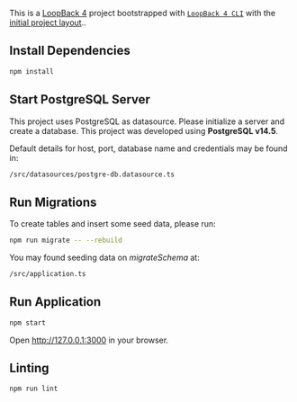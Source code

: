 This is a [LoopBack 4](https://loopback.io/) project bootstrapped with [`LoopBack 4 CLI`](https://loopback.io/doc/en/lb4/Command-line-interface.html) with the
[initial project layout](https://loopback.io/doc/en/lb4/Loopback-application-layout.html)..

## Install Dependencies

```bash
npm install
```

## Start PostgreSQL Server

This project uses PostgreSQL as datasource. Please initialize a server and create a database. This project was developed using **PostgreSQL v14.5**.

Default details for host, port, database name and credentials may be found in:

```bash
/src/datasources/postgre-db.datasource.ts
```

## Run Migrations

To create tables and insert some seed data, please run:

```bash
npm run migrate -- --rebuild
```

You may found seeding data on _migrateSchema_ at:

```bash
/src/application.ts
```

## Run Application

```sh
npm start
```

Open http://127.0.0.1:3000 in your browser.

## Linting

```sh
npm run lint
```
